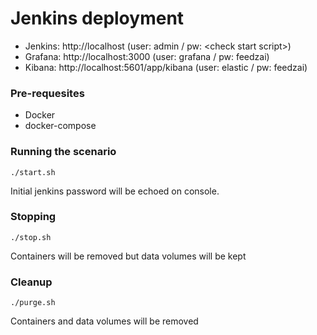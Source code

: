 # Jenkins deployment

  - Jenkins: http://localhost (user: admin / pw: \<check start script\>)
  - Grafana: http://localhost:3000 (user: grafana / pw: feedzai)
  - Kibana: http://localhost:5601/app/kibana (user: elastic / pw: feedzai)

### Pre-requesites

  - Docker
  - docker-compose

### Running the scenario
```
./start.sh
```
Initial jenkins password will be echoed on console.

### Stopping
```
./stop.sh
```
Containers will be removed but data volumes will be kept

### Cleanup
```
./purge.sh
```
Containers and data volumes will be removed
